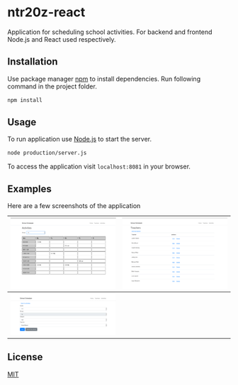 # ntr20z-react

Application for scheduling school activities. For backend and frontend Node.js and React used respectively. 

## Installation
Use package manager [npm](https://www.npmjs.com/get-npm) to install dependencies.
Run following command in the project folder.

```bash
npm install 
```

## Usage
To run application use [Node.js](https://nodejs.org/en/) to start the server.

```bash
node production/server.js
```

To access the application visit `localhost:8081` in your browser.

## Examples
Here are a few screenshots of the application

|<img src="https://github.com/skalermo/ntr20z-react/blob/master/assets/activities_table.png" width="500">|<img src="https://github.com/skalermo/ntr20z-react/blob/master/assets/teachers_list.png" width="500">|
|---|---|
|<img src="https://github.com/skalermo/ntr20z-react/blob/master/assets/activity_edition.png" width="500">|

## License
[MIT](https://choosealicense.com/licenses/mit/)
